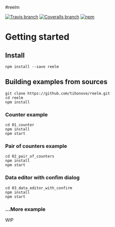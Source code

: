 #reelm

[![Travis branch](https://img.shields.io/travis/tihonove/reelm.svg?maxAge=2592000&style=flat)](https://travis-ci.org/tihonove/reelm) [![Coveralls branch](https://img.shields.io/coveralls/tihonove/reelm.svg?maxAge=2592000&style=flat)](https://coveralls.io/github/tihonove/reelm) [![npm](https://img.shields.io/npm/v/reelm.svg?maxAge=2592000&style=flat)](https://www.npmjs.com/package/reelm)

# Getting started

## Install

```
npm install --save reelm
```

## Building examples from sources

```
git clone https://github.com/tihonove/reelm.git
cd reelm
npm install
```

### Counter example

```
cd 01_counter
npm install
npm start
```

### Pair of counters example

```
cd 02_pair_of_counters
npm install
npm start
```

### Data editor with confim dialog

```
cd 03_data_editor_with_confirm
npm install
npm start
```

### ...More example
WIP
